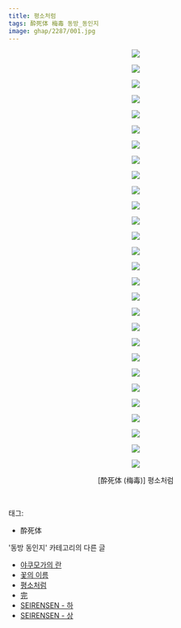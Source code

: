 ```yaml
---
title: 평소처럼
tags: 酔死体 梅毒 동방_동인지
image: ghap/2287/001.jpg
---
```

<div class="article">
<p style="text-align: center; clear: none; float: none;"><img src="{{ site.nasurl }}/ghap/2287/001.jpg"/></p>
<p style="text-align: center; clear: none; float: none;"><img src="{{ site.nasurl }}/ghap/2287/002.jpg"/></p>
<p style="text-align: center; clear: none; float: none;"><img src="{{ site.nasurl }}/ghap/2287/003.jpg"/></p>
<p style="text-align: center; clear: none; float: none;"><img src="{{ site.nasurl }}/ghap/2287/004.jpg"/></p>
<p style="text-align: center; clear: none; float: none;"><img src="{{ site.nasurl }}/ghap/2287/005.jpg"/></p>
<p style="text-align: center; clear: none; float: none;"><img src="{{ site.nasurl }}/ghap/2287/006.jpg"/></p>
<p style="text-align: center; clear: none; float: none;"><img src="{{ site.nasurl }}/ghap/2287/007.jpg"/></p>
<p style="text-align: center; clear: none; float: none;"><img src="{{ site.nasurl }}/ghap/2287/008.jpg"/></p>
<p style="text-align: center; clear: none; float: none;"><img src="{{ site.nasurl }}/ghap/2287/009.jpg"/></p>
<p style="text-align: center; clear: none; float: none;"><img src="{{ site.nasurl }}/ghap/2287/010.jpg"/></p>
<p style="text-align: center; clear: none; float: none;"><img src="{{ site.nasurl }}/ghap/2287/011.jpg"/></p>
<p style="text-align: center; clear: none; float: none;"><img src="{{ site.nasurl }}/ghap/2287/012.jpg"/></p>
<p style="text-align: center; clear: none; float: none;"><img src="{{ site.nasurl }}/ghap/2287/013.jpg"/></p>
<p style="text-align: center; clear: none; float: none;"><img src="{{ site.nasurl }}/ghap/2287/014.jpg"/></p>
<p style="text-align: center; clear: none; float: none;"><img src="{{ site.nasurl }}/ghap/2287/015.jpg"/></p>
<p style="text-align: center; clear: none; float: none;"><img src="{{ site.nasurl }}/ghap/2287/016.jpg"/></p>
<p style="text-align: center; clear: none; float: none;"><img src="{{ site.nasurl }}/ghap/2287/017.jpg"/></p>
<p style="text-align: center; clear: none; float: none;"><img src="{{ site.nasurl }}/ghap/2287/018.jpg"/></p>
<p style="text-align: center; clear: none; float: none;"><img src="{{ site.nasurl }}/ghap/2287/019.jpg"/></p>
<p style="text-align: center; clear: none; float: none;"><img src="{{ site.nasurl }}/ghap/2287/020.jpg"/></p>
<p style="text-align: center; clear: none; float: none;"><img src="{{ site.nasurl }}/ghap/2287/021.jpg"/></p>
<p style="text-align: center; clear: none; float: none;"><img src="{{ site.nasurl }}/ghap/2287/022.jpg"/></p>
<p style="text-align: center; clear: none; float: none;"><img src="{{ site.nasurl }}/ghap/2287/023.jpg"/></p>
<p style="text-align: center; clear: none; float: none;"><img src="{{ site.nasurl }}/ghap/2287/024.jpg"/></p>
<p style="text-align: center; clear: none; float: none;"><img src="{{ site.nasurl }}/ghap/2287/025.jpg"/></p>
<p style="text-align: center; clear: none; float: none;"><img src="{{ site.nasurl }}/ghap/2287/026.jpg"/></p>
<p style="text-align: center; clear: none; float: none;"><img src="{{ site.nasurl }}/ghap/2287/027.jpg"/></p>
<p style="text-align: center; clear: none; float: none;"><img src="{{ site.nasurl }}/ghap/2287/028.jpg"/></p>
<p style="text-align: center; clear: none; float: none;">[酔死体 (梅毒)] 평소처럼</p>
<p><br/></p>
</div><div class="tagTrail">
<p>태그: </p>
<ul>
<li>酔死体</li>
</ul>
</div><div class="another">
<p>'동방 동인지' 카테고리의 다른 글</p>
<ul>
<li><a href="/2016-09-22-ghap_2289">야쿠모가의 란</a></li>
<li><a href="/2016-09-22-ghap_2288">꽃의 이름</a></li>
<li><a href="/2016-09-22-ghap_2287">평소처럼</a></li>
<li><a href="/2016-09-22-ghap_2286">完</a></li>
<li><a href="/2016-09-22-ghap_2285">SEIRENSEN - 하</a></li>
<li><a href="/2016-09-22-ghap_2284">SEIRENSEN - 상</a></li>
</ul>
</div><div class="cb_module cb_fluid">
<div class="cb_wrt cb_profile">
</div><!-- commentList close -->
</div>